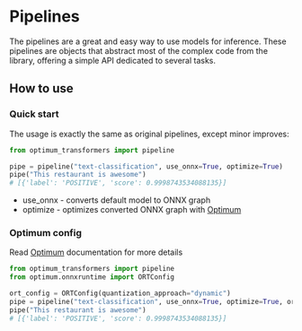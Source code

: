 # Pipelines

The pipelines are a great and easy way to use models for inference. These pipelines are objects that abstract most of
the complex code from the library, offering a simple API dedicated to several tasks.

## How to use

### Quick start

The usage is exactly the same as original pipelines, except minor improves:

```python
from optimum_transformers import pipeline

pipe = pipeline("text-classification", use_onnx=True, optimize=True)
pipe("This restaurant is awesome")
# [{'label': 'POSITIVE', 'score': 0.9998743534088135}]
```

* use_onnx - converts default model to ONNX graph
* optimize - optimizes converted ONNX graph with [Optimum](https://huggingface.co/docs/optimum/index)

### Optimum config

Read [Optimum](https://huggingface.co/docs/optimum/index) documentation for more details

```python
from optimum_transformers import pipeline
from optimum.onnxruntime import ORTConfig

ort_config = ORTConfig(quantization_approach="dynamic")
pipe = pipeline("text-classification", use_onnx=True, optimize=True, ort_config=ort_config)
pipe("This restaurant is awesome")
# [{'label': 'POSITIVE', 'score': 0.9998743534088135}]
```
